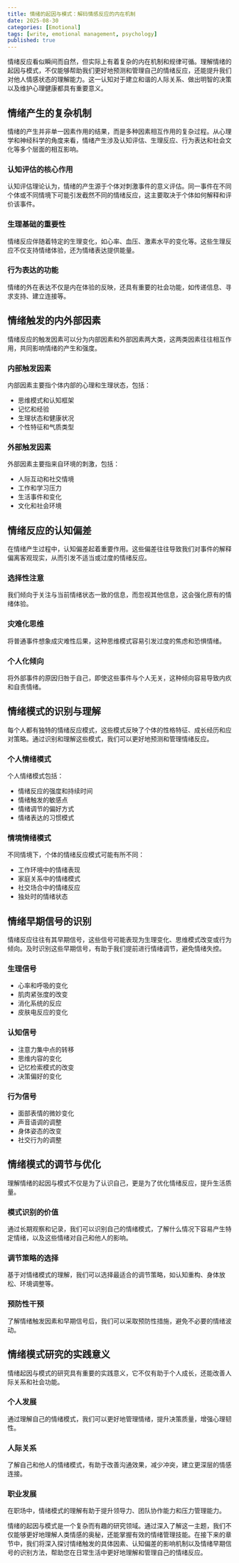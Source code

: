 ```yaml
---
title: 情绪的起因与模式：解码情感反应的内在机制
date: 2025-08-30
categories: [Emotional]
tags: [write, emotional management, psychology]
published: true
---
```


情绪反应看似瞬间而自然，但实际上有着复杂的内在机制和规律可循。理解情绪的起因与模式，不仅能够帮助我们更好地预测和管理自己的情绪反应，还能提升我们对他人情感状态的理解能力。这一认知对于建立和谐的人际关系、做出明智的决策以及维护心理健康都具有重要意义。

## 情绪产生的复杂机制

情绪的产生并非单一因素作用的结果，而是多种因素相互作用的复杂过程。从心理学和神经科学的角度来看，情绪产生涉及认知评估、生理反应、行为表达和社会文化等多个层面的相互影响。

### 认知评估的核心作用
认知评估理论认为，情绪的产生源于个体对刺激事件的意义评估。同一事件在不同个体或不同情境下可能引发截然不同的情绪反应，这主要取决于个体如何解释和评价该事件。

### 生理基础的重要性
情绪反应伴随着特定的生理变化，如心率、血压、激素水平的变化等。这些生理反应不仅支持情绪体验，还为情绪表达提供能量。

### 行为表达的功能
情绪的外在表达不仅是内在体验的反映，还具有重要的社会功能，如传递信息、寻求支持、建立连接等。

## 情绪触发的内外部因素

情绪反应的触发因素可以分为内部因素和外部因素两大类，这两类因素往往相互作用，共同影响情绪的产生和强度。

### 内部触发因素
内部因素主要指个体内部的心理和生理状态，包括：
- 思维模式和认知框架
- 记忆和经验
- 生理状态和健康状况
- 个性特征和气质类型

### 外部触发因素
外部因素主要指来自环境的刺激，包括：
- 人际互动和社交情境
- 工作和学习压力
- 生活事件和变化
- 文化和社会环境

## 情绪反应的认知偏差

在情绪产生过程中，认知偏差起着重要作用。这些偏差往往导致我们对事件的解释偏离客观现实，从而引发不适当或过度的情绪反应。

### 选择性注意
我们倾向于关注与当前情绪状态一致的信息，而忽视其他信息，这会强化原有的情绪体验。

### 灾难化思维
将普通事件想象成灾难性后果，这种思维模式容易引发过度的焦虑和恐惧情绪。

### 个人化倾向
将外部事件的原因归咎于自己，即使这些事件与个人无关，这种倾向容易导致内疚和自责情绪。

## 情绪模式的识别与理解

每个人都有独特的情绪反应模式，这些模式反映了个体的性格特征、成长经历和应对策略。通过识别和理解这些模式，我们可以更好地预测和管理情绪反应。

### 个人情绪模式
个人情绪模式包括：
- 情绪反应的强度和持续时间
- 情绪触发的敏感点
- 情绪调节的偏好方式
- 情绪表达的习惯模式

### 情境情绪模式
不同情境下，个体的情绪反应模式可能有所不同：
- 工作环境中的情绪表现
- 家庭关系中的情绪模式
- 社交场合中的情绪反应
- 独处时的情绪状态

## 情绪早期信号的识别

情绪反应往往有其早期信号，这些信号可能表现为生理变化、思维模式改变或行为倾向。及时识别这些早期信号，有助于我们提前进行情绪调节，避免情绪失控。

### 生理信号
- 心率和呼吸的变化
- 肌肉紧张度的改变
- 消化系统的反应
- 皮肤电反应的变化

### 认知信号
- 注意力集中点的转移
- 思维内容的变化
- 记忆检索模式的改变
- 决策偏好的变化

### 行为信号
- 面部表情的微妙变化
- 声音语调的调整
- 身体姿态的改变
- 社交行为的调整

## 情绪模式的调节与优化

理解情绪的起因与模式不仅是为了认识自己，更是为了优化情绪反应，提升生活质量。

### 模式识别的价值
通过长期观察和记录，我们可以识别自己的情绪模式，了解什么情况下容易产生特定情绪，以及这些情绪对自己和他人的影响。

### 调节策略的选择
基于对情绪模式的理解，我们可以选择最适合的调节策略，如认知重构、身体放松、环境调整等。

### 预防性干预
了解情绪触发因素和早期信号后，我们可以采取预防性措施，避免不必要的情绪波动。

## 情绪模式研究的实践意义

情绪起因与模式的研究具有重要的实践意义，它不仅有助于个人成长，还能改善人际关系和社会功能。

### 个人发展
通过理解自己的情绪模式，我们可以更好地管理情绪，提升决策质量，增强心理韧性。

### 人际关系
了解自己和他人的情绪模式，有助于改善沟通效果，减少冲突，建立更深层的情感连接。

### 职业发展
在职场中，情绪模式的理解有助于提升领导力、团队协作能力和压力管理能力。

情绪的起因与模式是一个复杂而有趣的研究领域。通过深入了解这一主题，我们不仅能够更好地理解人类情感的奥秘，还能掌握有效的情绪管理技能。在接下来的章节中，我们将深入探讨情绪触发的具体因素、认知偏差的影响机制以及情绪早期信号的识别方法，帮助您在日常生活中更好地理解和管理自己的情绪反应。